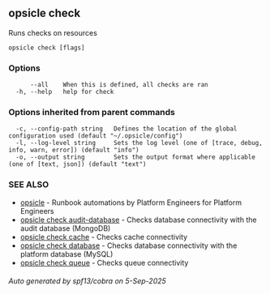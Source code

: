 ## opsicle check

Runs checks on resources

```
opsicle check [flags]
```

### Options

```
      --all    When this is defined, all checks are ran
  -h, --help   help for check
```

### Options inherited from parent commands

```
  -c, --config-path string   Defines the location of the global configuration used (default "~/.opsicle/config")
  -l, --log-level string     Sets the log level (one of [trace, debug, info, warn, error]) (default "info")
  -o, --output string        Sets the output format where applicable (one of [text, json]) (default "text")
```

### SEE ALSO

* [opsicle](cli/opsicle.md)	 - Runbook automations by Platform Engineers for Platform Engineers
* [opsicle check audit-database](cli/opsicle_check_audit-database.md)	 - Checks database connectivity with the audit database (MongoDB)
* [opsicle check cache](cli/opsicle_check_cache.md)	 - Checks cache connectivity
* [opsicle check database](cli/opsicle_check_database.md)	 - Checks database connectivity with the platform database (MySQL)
* [opsicle check queue](cli/opsicle_check_queue.md)	 - Checks queue connectivity

###### Auto generated by spf13/cobra on 5-Sep-2025
